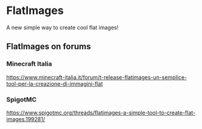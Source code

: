 # FlatImages
A new simple way to create cool flat images!

## FlatImages on forums
### Minecraft Italia
https://www.minecraft-italia.it/forum/t-release-flatimages-un-semplice-tool-per-la-creazione-di-immagini-flat
### SpigotMC
https://www.spigotmc.org/threads/flatimages-a-simple-tool-to-create-flat-images.199281/
